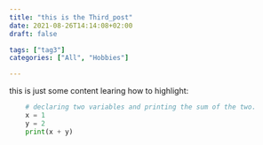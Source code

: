 ```yaml
---
title: "this is the Third_post"
date: 2021-08-26T14:14:08+02:00
draft: false

tags: ["tag3"]
categories: ["All", "Hobbies"]

---
```


this is just some content
learing how to highlight:
```python
    # declaring two variables and printing the sum of the two.
    x = 1
    y = 2
    print(x + y)   
```
